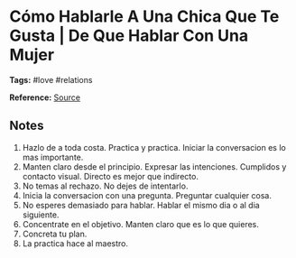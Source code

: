 # Cómo Hablarle A Una Chica Que Te Gusta | De Que Hablar Con Una Mujer

**Tags:** #love #relations

**Reference:** [Source](https://youtu.be/2UjTEAh8GCU)

## Notes

1. Hazlo de a toda costa. Practica y practica. Iniciar la conversacion es lo mas importante.
2. Manten claro desde el principio. Expresar las intenciones. Cumplidos y contacto visual. Directo es mejor que indirecto.
3. No temas al rechazo. No dejes de intentarlo.
4. Inicia la conversacion con una pregunta. Preguntar cualquier cosa.
5. No esperes demasiado para hablar. Hablar el mismo dia o al dia siguiente.
6. Concentrate en el objetivo. Manten claro que es lo que quieres.
7. Concreta tu plan.
8. La practica hace al maestro.
